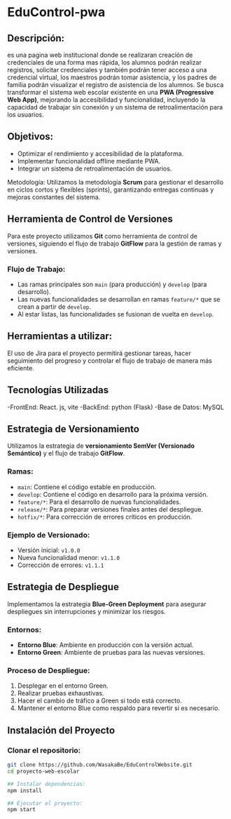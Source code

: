 # EduControl-pwa

## Descripción: 
es una pagina web institucional donde se realizaran creación de credenciales de una forma mas rápida, los alumnos podrán realizar registros, solicitar credenciales y también podrán tener acceso a una credencial virtual, los maestros podrán tomar asistencia, y los padres de familia podrán visualizar el registro de asistencia de los alumnos. Se busca transformar el sistema web escolar existente en una **PWA (Progressive Web App)**, mejorando la accesibilidad y funcionalidad, incluyendo la capacidad de trabajar sin conexión y un sistema de retroalimentación para los usuarios.

## Objetivos:
- Optimizar el rendimiento y accesibilidad de la plataforma.
- Implementar funcionalidad offline mediante PWA.
- Integrar un sistema de retroalimentación de usuarios.

Metodología: 
Utilizamos la metodología **Scrum** para gestionar el desarrollo en ciclos cortos y flexibles (sprints), garantizando entregas continuas y mejoras constantes del sistema.

## Herramienta de Control de Versiones

Para este proyecto utilizamos **Git** como herramienta de control de versiones, siguiendo el flujo de trabajo **GitFlow** para la gestión de ramas y versiones.

### Flujo de Trabajo:

- Las ramas principales son `main` (para producción) y `develop` (para desarrollo).
- Las nuevas funcionalidades se desarrollan en ramas `feature/*` que se crean a partir de `develop`.
- Al estar listas, las funcionalidades se fusionan de vuelta en `develop`.

## Herramientas a utilizar:
El uso de Jira para el proyecto permitirá gestionar tareas, hacer seguimiento del progreso y controlar el flujo de trabajo de manera más eficiente. 

## Tecnologías Utilizadas
-FrontEnd: React. js, vite
-BackEnd: python (Flask)
-Base de Datos: MySQL

 ## Estrategia de Versionamiento

Utilizamos la estrategia de **versionamiento SemVer (Versionado Semántico)** y el flujo de trabajo **GitFlow**.

### Ramas:
- `main`: Contiene el código estable en producción.
- `develop`: Contiene el código en desarrollo para la próxima versión.
- `feature/*`: Para el desarrollo de nuevas funcionalidades.
- `release/*`: Para preparar versiones finales antes del despliegue.
- `hotfix/*`: Para corrección de errores críticos en producción.

### Ejemplo de Versionado:
- Versión inicial: `v1.0.0`
- Nueva funcionalidad menor: `v1.1.0`
- Corrección de errores: `v1.1.1`

## Estrategia de Despliegue

Implementamos la estrategia **Blue-Green Deployment** para asegurar despliegues sin interrupciones y minimizar los riesgos.

### Entornos:
- **Entorno Blue**: Ambiente en producción con la versión actual.
- **Entorno Green**: Ambiente de pruebas para las nuevas versiones.

### Proceso de Despliegue:
1. Desplegar en el entorno Green.
2. Realizar pruebas exhaustivas.
3. Hacer el cambio de tráfico a Green si todo está correcto.
4. Mantener el entorno Blue como respaldo para revertir si es necesario.

## Instalación del Proyecto

### Clonar el repositorio:
```bash
git clone https://github.com/WasakaBe/EduControlWebsite.git
cd proyecto-web-escolar

## Instalar dependencias:
npm install

## Ejecutar el proyecto:
npm start